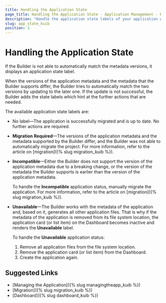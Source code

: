 ```yaml
---
title: Handling the Application State
page_title: Handling the Application State - Application Management - Kendo UI Builder
description: "Handle the application state labels of your application when working with the Kendo UI Builder tool."
slug: app_state_kuib
position: 1
---
```


# Handling the Application State

If the Builder is not able to automatically match the metadata versions, it displays an application state label.

When the versions of the application metadata and the metadata that the Builder supports differ, the Builder tries to automatically match the two versions by updating to the later one. If the update is not successful, the Builder adds the state labels which hint at the further actions that are needed.

The available application state labels are:

* No label&mdash;The application is successfully migrated and is up to date. No further actions are required.
* **Migration Required**&mdash;The versions of the application metadata and the metadata supported by the Builder differ, and the Builder was not able to automatically migrate the project. For more information, refer to the article on [migration]({% slug migration_kuib %}).
* **Incompatible**&mdash;Either the Builder does not support the version of the application metadata due to a breaking change, or the version of the metadata the Builder supports is earlier than the version of the application metadata.

    To handle the **Incompatible** application status, manually migrate the application. For more information, refer to the article on [migration]({% slug migration_kuib %}).

* **Unavailable**&mdash;The Builder works with the metadata of the application and, based on it, generates all other application files. That is why if the metadata of the application is removed from its file system location, the application card (or list item) on the Dashboard becomes inactive and renders the **Unavailable** label.

    To handle the **Unavailable** application status:

    1. Remove all application files from the file system location.
    2. Remove the application card (or list item) from the Dashboard.
    3. Create the application again.

## Suggested Links

* [Managing the Application]({% slug managingtheapp_kuib %})
* [Migration]({% slug migration_kuib %})
* [Dashboard]({% slug dashboard_kuib %})
